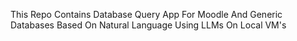 This Repo Contains Database Query App For Moodle And Generic Databases Based On Natural Language Using LLMs On Local VM's
